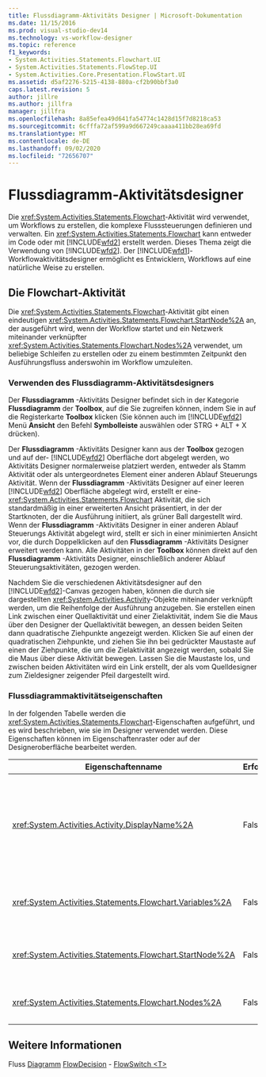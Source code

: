 ```yaml
---
title: Flussdiagramm-Aktivitäts Designer | Microsoft-Dokumentation
ms.date: 11/15/2016
ms.prod: visual-studio-dev14
ms.technology: vs-workflow-designer
ms.topic: reference
f1_keywords:
- System.Activities.Statements.Flowchart.UI
- System.Activities.Statements.FlowStep.UI
- System.Activities.Core.Presentation.FlowStart.UI
ms.assetid: d5af2276-5215-4138-880a-cf2b90bbf3a0
caps.latest.revision: 5
author: jillre
ms.author: jillfra
manager: jillfra
ms.openlocfilehash: 8a85efea49d641fa54774c1428d15f7d8218ca53
ms.sourcegitcommit: 6cfffa72af599a9d667249caaaa411bb28ea69fd
ms.translationtype: MT
ms.contentlocale: de-DE
ms.lasthandoff: 09/02/2020
ms.locfileid: "72656707"
---
```

# <a name="flowchart-activity-designer"></a>Flussdiagramm-Aktivitätsdesigner
Die <xref:System.Activities.Statements.Flowchart>-Aktivität wird verwendet, um Workflows zu erstellen, die komplexe Flusssteuerungen definieren und verwalten. Ein <xref:System.Activities.Statements.Flowchart> kann entweder im Code oder mit [!INCLUDE[wfd2](../includes/wfd2-md.md)] erstellt werden. Dieses Thema zeigt die Verwendung von [!INCLUDE[wfd2](../includes/wfd2-md.md)]. Der [!INCLUDE[wfd1](../includes/wfd1-md.md)]-Workflowaktivitätsdesigner ermöglicht es Entwicklern, Workflows auf eine natürliche Weise zu erstellen.

## <a name="the-flowchart-activity"></a>Die Flowchart-Aktivität
 Die <xref:System.Activities.Statements.Flowchart>-Aktivität gibt einen eindeutigen <xref:System.Activities.Statements.Flowchart.StartNode%2A> an, der ausgeführt wird, wenn der Workflow startet und ein Netzwerk miteinander verknüpfter <xref:System.Activities.Statements.Flowchart.Nodes%2A> verwendet, um beliebige Schleifen zu erstellen oder zu einem bestimmten Zeitpunkt den Ausführungsfluss anderswohin im Workflow umzuleiten.

### <a name="using-the-flowchart-activity-designer"></a>Verwenden des Flussdiagramm-Aktivitätsdesigners
 Der **Flussdiagramm** -Aktivitäts Designer befindet sich in der Kategorie **Flussdiagramm** der **Toolbox**, auf die Sie zugreifen können, indem Sie in auf die Registerkarte **Toolbox** klicken (Sie können auch im [!INCLUDE[wfd2](../includes/wfd2-md.md)] Menü **Ansicht** den Befehl **Symbolleiste** auswählen oder STRG + ALT + X drücken).

 Der **Flussdiagramm** -Aktivitäts Designer kann aus der **Toolbox** gezogen und auf der- [!INCLUDE[wfd2](../includes/wfd2-md.md)] Oberfläche dort abgelegt werden, wo Aktivitäts Designer normalerweise platziert werden, entweder als Stamm Aktivität oder als untergeordnetes Element einer anderen Ablauf Steuerungs Aktivität. Wenn der **Flussdiagramm** -Aktivitäts Designer auf einer leeren [!INCLUDE[wfd2](../includes/wfd2-md.md)] Oberfläche abgelegt wird, erstellt er eine- <xref:System.Activities.Statements.Flowchart> Aktivität, die sich standardmäßig in einer erweiterten Ansicht präsentiert, in der der Startknoten, der die Ausführung initiiert, als grüner Ball dargestellt wird. Wenn der **Flussdiagramm** -Aktivitäts Designer in einer anderen Ablauf Steuerungs Aktivität abgelegt wird, stellt er sich in einer minimierten Ansicht vor, die durch Doppelklicken auf den **Flussdiagramm** -Aktivitäts Designer erweitert werden kann. Alle Aktivitäten in der **Toolbox** können direkt auf den **Flussdiagramm** -Aktivitäts Designer, einschließlich anderer Ablauf Steuerungsaktivitäten, gezogen werden.

 Nachdem Sie die verschiedenen Aktivitätsdesigner auf den [!INCLUDE[wfd2](../includes/wfd2-md.md)]-Canvas gezogen haben, können die durch sie dargestellten <xref:System.Activities.Activity>-Objekte miteinander verknüpft werden, um die Reihenfolge der Ausführung anzugeben. Sie erstellen einen Link zwischen einer Quellaktivität und einer Zielaktivität, indem Sie die Maus über den Designer der Quellaktivität bewegen, an dessen beiden Seiten dann quadratische Ziehpunkte angezeigt werden. Klicken Sie auf einen der quadratischen Ziehpunkte, und ziehen Sie ihn bei gedrückter Maustaste auf einen der Ziehpunkte, die um die Zielaktivität angezeigt werden, sobald Sie die Maus über diese Aktivität bewegen. Lassen Sie die Maustaste los, und zwischen beiden Aktivitäten wird ein Link erstellt, der als vom Quelldesigner zum Zieldesigner zeigender Pfeil dargestellt wird.

### <a name="flowchart-activity-properties"></a>Flussdiagrammaktivitätseigenschaften
 In der folgenden Tabelle werden die <xref:System.Activities.Statements.Flowchart>-Eigenschaften aufgeführt, und es wird beschrieben, wie sie im Designer verwendet werden. Diese Eigenschaften können im Eigenschaftenraster oder auf der Designeroberfläche bearbeitet werden.

|Eigenschaftenname|Erforderlich|Verbrauch|
|-------------------|--------------|-----------|
|<xref:System.Activities.Activity.DisplayName%2A>|Falsch|Gibt den Anzeigenamen des Aktivitätsdesigners im Header an. Der Standardwert lautet Flussdiagramm. Der Wert kann im **Eigenschaften** Fenster oder direkt im Header des Aktivitäts Designers bearbeitet werden.<br /><br /> Obwohl der <xref:System.Activities.Activity.DisplayName%2A> nicht zwingend erforderlich ist, wird empfohlen, einen Anzeigenamen zu verwenden.|
|<xref:System.Activities.Statements.Flowchart.Variables%2A>|Falsch|Die Auflistung der innerhalb dieses <xref:System.Activities.Statements.Flowchart> gültigen Variablen, mittels derer der Zustand gemeinsam mit seinen untergeordneten Aktivitäten verwendet wird.|
|<xref:System.Activities.Statements.Flowchart.StartNode%2A>|Falsch|Der <xref:System.Activities.Statements.FlowNode>, der ausgeführt wird, wenn <xref:System.Activities.Statements.Flowchart> startet.|
|<xref:System.Activities.Statements.Flowchart.Nodes%2A>|Falsch|Enthält die Auflistung der <xref:System.Activities.Statements.FlowNode>-Objekte im <xref:System.Activities.Statements.Flowchart>.|

## <a name="see-also"></a>Weitere Informationen
 Fluss [Diagramm](../workflow-designer/flowchart-activity-designers.md) [FlowDecision](../workflow-designer/flowdecision-activity-designer.md) - [FlowSwitch \<T> ](../workflow-designer/flowswitch-t-activity-designer.md)